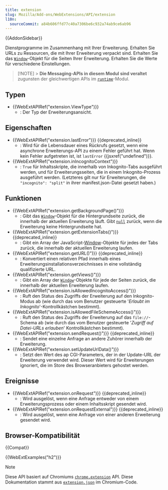 ```yaml
---
title: extension
slug: Mozilla/Add-ons/WebExtensions/API/extension
l10n:
  sourceCommit: a84b606ffd77c40a7306be6c932a74ab9ce6ab96
---
```


{{AddonSidebar}}

Dienstprogramme im Zusammenhang mit Ihrer Erweiterung. Erhalten Sie URLs zu Ressourcen, die mit Ihrer Erweiterung verpackt sind. Erhalten Sie das [`Window`](/de/docs/Web/API/Window)-Objekt für die Seiten Ihrer Erweiterung. Erhalten Sie die Werte für verschiedene Einstellungen.

> [!NOTE] > **Die Messaging-APIs in diesem Modul sind veraltet** zugunsten der gleichwertigen APIs im [`runtime`](/de/docs/Mozilla/Add-ons/WebExtensions/API/runtime)-Modul.

## Typen

- {{WebExtAPIRef("extension.ViewType")}}
  - : Der Typ der Erweiterungsansicht.

## Eigenschaften

- {{WebExtAPIRef("extension.lastError")}} {{deprecated_inline}}
  - : Wird für die Lebensdauer eines Rückrufs gesetzt, wenn eine asynchrone Erweiterungs-API zu einem Fehler geführt hat. Wenn kein Fehler aufgetreten ist, ist `lastError` {{jsxref("undefined")}}.
- {{WebExtAPIRef("extension.inIncognitoContext")}}
  - : `True` für Inhaltsskripte, die innerhalb von Inkognito-Tabs ausgeführt werden, und für Erweiterungsseiten, die in einem Inkognito-Prozess ausgeführt werden. (Letzteres gilt nur für Erweiterungen, die `"incognito": "split"` in ihrer manifest.json-Datei gesetzt haben.)

## Funktionen

- {{WebExtAPIRef("extension.getBackgroundPage()")}}
  - : Gibt das [`Window`](/de/docs/Web/API/Window)-Objekt für die Hintergrundseite zurück, die innerhalb der aktuellen Erweiterung läuft. Gibt [`null`](/de/docs/Web/JavaScript/Reference/Operators/null) zurück, wenn die Erweiterung keine Hintergrundseite hat.
- {{WebExtAPIRef("extension.getExtensionTabs()")}} {{deprecated_inline}}
  - : Gibt ein Array der JavaScript-[Window](/de/docs/Web/API/Window)-Objekte für jedes der Tabs zurück, die innerhalb der aktuellen Erweiterung laufen.
- {{WebExtAPIRef("extension.getURL()")}} {{deprecated_inline}}
  - : Konvertiert einen relativen Pfad innerhalb eines Erweiterungsinstallationsverzeichnisses in eine vollständig qualifizierte URL.
- {{WebExtAPIRef("extension.getViews()")}}
  - : Gibt ein Array der [`Window`](/de/docs/Web/API/Window)-Objekte für jede der Seiten zurück, die innerhalb der aktuellen Erweiterung laufen.
- {{WebExtAPIRef("extension.isAllowedIncognitoAccess()")}}
  - : Ruft den Status des Zugriffs der Erweiterung auf den Inkognito-Modus ab (wie durch das vom Benutzer gesteuerte '_Erlaubt im Inkognito_'-Kontrollkästchen bestimmt).
- {{WebExtAPIRef("extension.isAllowedFileSchemeAccess()")}}
  - : Ruft den Status des Zugriffs der Erweiterung auf das `file://`-Schema ab (wie durch das vom Benutzer gesteuerte '_Zugriff auf Datei-URLs erlauben_' Kontrollkästchen bestimmt).
- {{WebExtAPIRef("extension.sendRequest()")}} {{deprecated_inline}}
  - : Sendet eine einzelne Anfrage an andere Zuhörer innerhalb der Erweiterung.
- {{WebExtAPIRef("extension.setUpdateUrlData()")}}
  - : Setzt den Wert des ap CGI-Parameters, der in der Update-URL der Erweiterung verwendet wird. Dieser Wert wird für Erweiterungen ignoriert, die im Store des Browseranbieters gehostet werden.

## Ereignisse

- {{WebExtAPIRef("extension.onRequest")}} {{deprecated_inline}}
  - : Wird ausgelöst, wenn eine Anfrage entweder von einem Erweiterungsprozess oder einem Inhaltsskript gesendet wird.
- {{WebExtAPIRef("extension.onRequestExternal")}} {{deprecated_inline}}
  - : Wird ausgelöst, wenn eine Anfrage von einer anderen Erweiterung gesendet wird.

## Browser-Kompatibilität

{{Compat}}

{{WebExtExamples("h2")}}

> [!NOTE]
> Diese API basiert auf Chromiums [`chrome.extension`](https://developer.chrome.com/docs/extensions/reference/api/extension) API. Diese Dokumentation stammt aus [`extension.json`](https://chromium.googlesource.com/chromium/src/+/master/chrome/common/extensions/api/extension.json) im Chromium-Code.

<!--
// Copyright 2015 The Chromium Authors. All rights reserved.
//
// Redistribution and use in source and binary forms, with or without
// modification, are permitted provided that the following conditions are
// met:
//
//    * Redistributions of source code must retain the above copyright
// notice, this list of conditions and the following disclaimer.
//    * Redistributions in binary form must reproduce the above
// copyright notice, this list of conditions and the following disclaimer
// in the documentation and/or other materials provided with the
// distribution.
//    * Neither the name of Google Inc. nor the names of its
// contributors may be used to endorse or promote products derived from
// this software without specific prior written permission.
//
// THIS SOFTWARE IS PROVIDED BY THE COPYRIGHT HOLDERS AND CONTRIBUTORS
// "AS IS" AND ANY EXPRESS OR IMPLIED WARRANTIES, INCLUDING, BUT NOT
// LIMITED TO, THE IMPLIED WARRANTIES OF MERCHANTABILITY AND FITNESS FOR
// A PARTICULAR PURPOSE ARE DISCLAIMED. IN NO EVENT SHALL THE COPYRIGHT
// OWNER OR CONTRIBUTORS BE LIABLE FOR ANY DIRECT, INDIRECT, INCIDENTAL,
// SPECIAL, EXEMPLARY, OR CONSEQUENTIAL DAMAGES (INCLUDING, BUT NOT
// LIMITED TO, PROCUREMENT OF SUBSTITUTE GOODS OR SERVICES; LOSS OF USE,
// DATA, OR PROFITS; OR BUSINESS INTERRUPTION) HOWEVER CAUSED AND ON ANY
// THEORY OF LIABILITY, WHETHER IN CONTRACT, STRICT LIABILITY, OR TORT
// (INCLUDING NEGLIGENCE OR OTHERWISE) ARISING IN ANY WAY OUT OF THE USE
// OF THIS SOFTWARE, EVEN IF ADVISED OF THE POSSIBILITY OF SUCH DAMAGE.
-->
